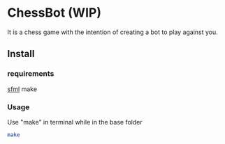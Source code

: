 # ChessBot (WIP)
It is a chess game with the intention of creating a bot to play against you.


## Install
### requirements
[sfml](https://www.sfml-dev.org/)
make

### Usage
Use "make" in terminal while in the base folder
```bash
make
```

